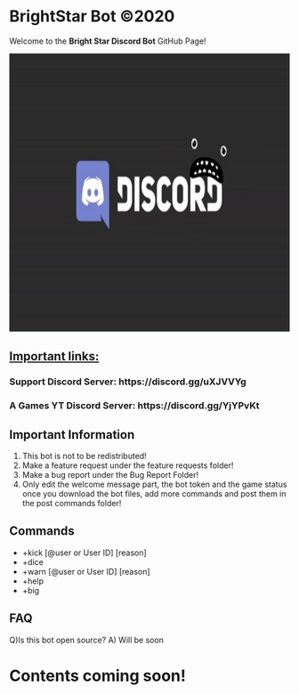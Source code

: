 # BrightStar Bot ©2020
Welcome to the <b>Bright Star Discord Bot</b> GitHub Page!

<img src="https://github.com/Whoops-Lambo/BrightStar/blob/master/02DD231A-9086-4B8C-AF26-BFBE509121A2.jpeg" width="1000" height="500"/>

<h2><u>Important links:</u></h2>
<h3><b>Support Discord Server: https://discord.gg/uXJVVYg </b></h3>

<h3><b> A Games YT Discord Server: https://discord.gg/YjYPvKt </b></h3>


<h2> Important Information </h2>
<ol>
<li>This bot is not to be redistributed!</li>
<li>Make a feature request under the feature requests folder!</li>
<li>Make a bug report under the Bug Report Folder!</li>
<li>Only edit the welcome message part, the bot token and the game status once you download the bot files, add more commands and post them in the post commands folder!</li>
</ol>

<h2>Commands</h2>
<ul>
<li>+kick [@user or User ID] [reason]</li>
<li>+dice</li>
<li>+warn [@user or User ID] [reason]</li>
<li>+help</li>
<li>+big</li>
</ul>

<h2>FAQ</h2>
Q)Is this bot open source?
A) Will be soon


<h1><b>Contents coming soon!</b></h1>
